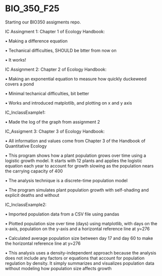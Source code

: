 # BIO_350_F25
Starting our BIO350 assigments repo.

IC Assingment 1: Chapter 1 of Ecology Handbook:

• Making a difference equation

• Techanical difficulties, SHOULD be btter from now on

• It works!


IC Assignment 2: Chapter 2 of Ecology Handbook:

• Making an exponential equation to measure how quickly duckeweed covers a pond

• Minimal techanical difficulties, bit better

• Works and introduced matplotlib, and plotting on x and y axis


IC_InclassExample1:

• Made the log of the graph from assignment 2


IC_Assigment 3: Chapter 3 of Ecology Handbook:

• All information and values come from Chapter 3 of the Handbook of Quantitative Ecology

• This program shows how a plant population grows over time using a logistic growth model. It starts with 12 plants and applies the logistic equation each year to account for growth slowing as the population nears the carrying capacity of 400

• The analysis technique is a discrete-time population model

• The program simulates plant population growth with self-shading and explicit deaths and without


IC_InclassExample2:

• Imported population data from a CSV file using pandas

• Plotted population size over time (days) using matplotlib, with days on the x-axis, population on the y-axis
and a horizontal reference line at y=276
 
• Calculated average population size between day 17 and day 60 to make the horizontal reference line at y=276

• This analysis uses a density-independent approach because the analysis does not include any factors or equations that account for population regulation by density. It simply summarizes and visualizes population data without modeling how population size affects growth


